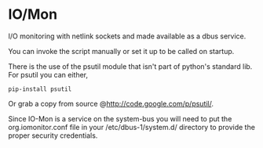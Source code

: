IO/Mon
====

I/O monitoring with netlink sockets and made available as a dbus service.

You can invoke the script manually or set it up to be called on startup.

There is the use of the psutil  module that isn't part of python's standard lib.
For psutil you can either, 

    pip-install psutil

Or grab a copy from source @http://code.google.com/p/psutil/.

Since IO-Mon is a service on the system-bus you will need to put the
org.iomonitor.conf file in your /etc/dbus-1/system.d/ directory to
provide the proper security credentials.






